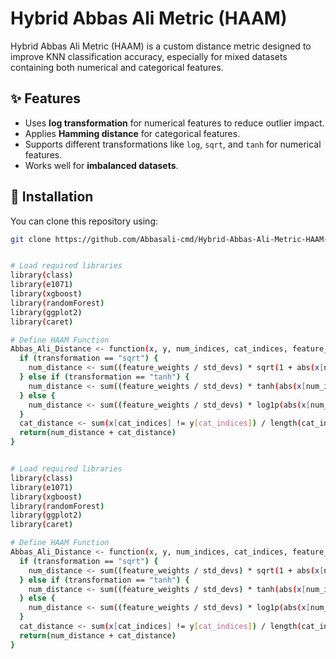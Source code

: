 

# Hybrid Abbas Ali Metric (HAAM)

Hybrid Abbas Ali Metric (HAAM) is a custom distance metric designed to improve KNN classification accuracy, especially for mixed datasets containing both numerical and categorical features.

## ✨ Features
- Uses **log transformation** for numerical features to reduce outlier impact.
- Applies **Hamming distance** for categorical features.
- Supports different transformations like `log`, `sqrt`, and `tanh` for numerical features.
- Works well for **imbalanced datasets**.

## 📌 Installation

You can clone this repository using:

```bash
git clone https://github.com/Abbasali-cmd/Hybrid-Abbas-Ali-Metric-HAAM-.git


# Load required libraries
library(class)
library(e1071)
library(xgboost)
library(randomForest)
library(ggplot2)
library(caret)

# Define HAAM Function
Abbas_Ali_Distance <- function(x, y, num_indices, cat_indices, feature_weights, std_devs, transformation = "log") {
  if (transformation == "sqrt") {
    num_distance <- sum((feature_weights / std_devs) * sqrt(1 + abs(x[num_indices] - y[num_indices])))
  } else if (transformation == "tanh") {
    num_distance <- sum((feature_weights / std_devs) * tanh(abs(x[num_indices] - y[num_indices])))
  } else {
    num_distance <- sum((feature_weights / std_devs) * log1p(abs(x[num_indices] - y[num_indices])))
  }
  cat_distance <- sum(x[cat_indices] != y[cat_indices]) / length(cat_indices)
  return(num_distance + cat_distance)
}


# Load required libraries
library(class)
library(e1071)
library(xgboost)
library(randomForest)
library(ggplot2)
library(caret)

# Define HAAM Function
Abbas_Ali_Distance <- function(x, y, num_indices, cat_indices, feature_weights, std_devs, transformation = "log") {
  if (transformation == "sqrt") {
    num_distance <- sum((feature_weights / std_devs) * sqrt(1 + abs(x[num_indices] - y[num_indices])))
  } else if (transformation == "tanh") {
    num_distance <- sum((feature_weights / std_devs) * tanh(abs(x[num_indices] - y[num_indices])))
  } else {
    num_distance <- sum((feature_weights / std_devs) * log1p(abs(x[num_indices] - y[num_indices])))
  }
  cat_distance <- sum(x[cat_indices] != y[cat_indices]) / length(cat_indices)
  return(num_distance + cat_distance)
}

